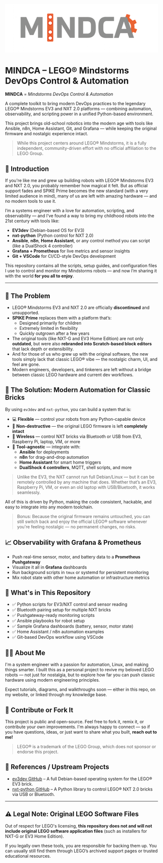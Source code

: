 ![MINDCA Logo](assets/mindca-header-logo.png)

# MINDCA – LEGO® Mindstorms DevOps Control & Automation

**MINDCA** = *Mindstorms DevOps Control & Automation*

A complete toolkit to bring modern DevOps practices to the legendary LEGO® Mindstorms EV3 and NXT 2.0 platforms — combining automation, observability, and scripting power in a unified Python-based environment.

This project brings old-school robotics into the modern age with tools like Ansible, n8n, Home Assistant, Git, and Grafana — while keeping the original firmware and nostalgic experience intact.

> While this project centers around LEGO® Mindstorms, it is a fully independent, community-driven effort with no official affiliation to the LEGO Group.

## 🧭 Introduction

If you're like me and grew up building robots with LEGO® Mindstorms EV3 and NXT 2.0, you probably remember how magical it felt. But as official support fades and SPIKE Prime becomes the new standard (with a very limited audience in mind), many of us are left with amazing hardware — and no modern tools to use it.

I’m a systems engineer with a love for automation, scripting, and observability — and I’ve found a way to bring my childhood robots into the 21st century with tools like:

- **EV3dev** (Debian-based OS for EV3)
- **nxt-python** (Python control for NXT 2.0)
- **Ansible**, **n8n**, **Home Assistant**, or any control method you can script (like a DualShock 4 controller)
- **Grafana + Prometheus** for live metrics and sensor insights
- **Git + VSCode** for CI/CD-style DevOps development

This repository contains all the scripts, setup guides, and configuration files I use to control and monitor my Mindstorms robots — and now I’m sharing it with the world **for you all to enjoy**.

---

## 🧩 The Problem

- LEGO® Mindstorms EV3 and NXT 2.0 are officially **discontinued** and unsupported.
- **SPIKE Prime** replaces them with a platform that’s:
  - Designed primarily for children
  - Extremely limited in flexibility
  - Quickly outgrown after a few years
- The original tools (like NXT-G and EV3 Home Edition) are not only **outdated**, but were also **rebranded into Scratch-based block editors** that lack depth or extensibility.
- And for those of us who grew up with the original software, the new tools simply lack that classic LEGO® vibe — the nostalgic charm, UI, and feel are gone.
- Modern engineers, developers, and tinkerers are left without a bridge between classic LEGO hardware and current dev workflows.

## 🚀 The Solution: Modern Automation for Classic Bricks

By using `ev3dev` and `nxt-python`, you can build a system that is:

- 💻 **Flexible** — control your robots from any Python-capable device
- 🧱 **Non-destructive** — the original LEGO firmware is left **completely intact**
- 📡 **Wireless** — control NXT bricks via Bluetooth or USB from EV3, Raspberry Pi, laptop, VM, or more
- 🧰 **Tool-agnostic** — integrate with:
  - **Ansible** for deployments
  - **n8n** for drag-and-drop automation
  - **Home Assistant** for smart home triggers
  - **DualShock 4 controllers**, MQTT, shell scripts, and more

> Unlike the EV3, the NXT cannot run full Debian/Linux — but it can be remotely controlled by any machine that does. Whether that’s an EV3, Raspberry Pi, VM, or even an old laptop with USB/Bluetooth, it works seamlessly.

All of this is driven by Python, making the code consistent, hackable, and easy to integrate into any modern toolchain.

> Bonus: Because the original firmware remains untouched, you can still switch back and enjoy the official LEGO® software whenever you're feeling nostalgic — no permanent changes, no risks.

## 📈 Observability with Grafana & Prometheus

- Push real-time sensor, motor, and battery data to a **Prometheus Pushgateway**
- Visualize it all in **Grafana** dashboards
- Run background scripts in `tmux` or systemd for persistent monitoring
- Mix robot state with other home automation or infrastructure metrics

## 🔧 What's in This Repository

- ✅ Python scripts for EV3/NXT control and sensor reading
- ✅ Bluetooth pairing setup for multiple NXT bricks
- ✅ Pushgateway-ready monitoring scripts
- ✅ Ansible playbooks for robot setup
- ✅ Sample Grafana dashboards (battery, sensor, motor state)
- ✅ Home Assistant / n8n automation examples
- ✅ Git-based DevOps workflow using VSCode

## 🧑‍💻 About Me

I'm a system engineer with a passion for automation, Linux, and making things smarter. I built this as a personal project to revive my beloved LEGO robots — not just for nostalgia, but to explore how far you can push classic hardware using modern engineering principles.

Expect tutorials, diagrams, and walkthroughs soon — either in this repo, on my website, or linked through my knowledge base.

## 🤝 Contribute or Fork It

This project is public and open-source. Feel free to fork it, remix it, or contribute your own improvements. I'm always happy to connect — so if you have questions, ideas, or just want to share what you built, **reach out to me!**

> LEGO® is a trademark of the LEGO Group, which does not sponsor or endorse this project.

## 🔗 References / Upstream Projects

- [ev3dev GitHub](https://github.com/ev3dev/ev3dev) – A full Debian-based operating system for the LEGO® EV3 brick.
- [nxt-python GitHub](https://github.com/Eelviny/nxt-python) – A Python library to control LEGO® NXT 2.0 bricks via USB or Bluetooth.

---

## ⚠️ Legal Note: Original LEGO Software Files

Out of respect for LEGO's licensing, **this repository does not and will not include original LEGO software application files** (such as installers for NXT-G or EV3 Home Edition).

If you legally own these tools, you are responsible for backing them up. You can usually still find them through LEGO’s archived support pages or trusted educational resources.